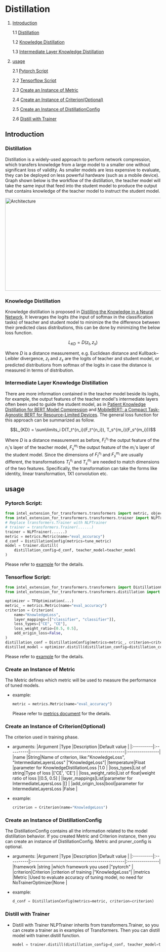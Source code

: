 # Distillation

1. [Introduction](#introduction)

    1.1 [Distillation](#distillation)

    1.2 [Knowledge Distillation](#knowledge-distillation)

    1.3 [Intermediate Layer Knowledge Distillation](#intermediate-layer-knowledge-distillation)

2. [usage](#usage)

    2.1 [Pytorch Script](#pytorch-script)

    2.2 [Tensorflow Script](#tensorflow-script)

    2.3 [Create an Instance of Metric](#create-an-instance-of-metric)

    2.4 [Create an Instance of Criterion(Optional)](#create-an-instance-of-criterionoptional)

    2.5 [Create an Instance of DistillationConfig](#create-an-instance-of-distillationconfig)

    2.6 [Distill with Trainer](#distill-with-trainer)

## Introduction
### Distillation
Distillation is a widely-used approach to perform network compression, which transfers knowledge from a large model to a smaller one without significant loss of validity. As smaller models are less expensive to evaluate, they can be deployed on less powerful hardware (such as a mobile device). Graph shown below is the workflow of the distillation, the teacher model will take the same input that feed into the student model to produce the output that contains knowledge of the teacher model to instruct the student model.
<br>

<img src="./imgs/Distillation_workflow.png" alt="Architecture" width=700 height=300>
<br>

### Knowledge Distillation
Knowledge distillation is proposed in [Distilling the Knowledge in a Neural Network](https://arxiv.org/abs/1503.02531). It leverages the logits (the input of softmax in the classification tasks) of teacher and student model to minimize the the difference between their predicted class distributions, this can be done by minimizing the below loss function. 

$$L_{KD} = D(z_t, z_s)$$

Where $D$ is a distance measurement, e.g. Euclidean distance and Kullback–Leibler divergence, $z_t$ and $z_s$ are the logits of teacher and student model, or predicted distributions from softmax of the logits in case the distance is measured in terms of distribution.

### Intermediate Layer Knowledge Distillation

There are more information contained in the teacher model beside its logits, for example, the output features of the teacher model's intermediate layers often been used to guide the student model, as in [Patient Knowledge Distillation for BERT Model Compression](https://arxiv.org/pdf/1908.09355) and [MobileBERT: a Compact Task-Agnostic BERT for Resource-Limited Devices](https://arxiv.org/abs/2004.02984). The general loss function for this approach can be summarized as follow.

$$L_{KD} = \sum\limits_i D(T_t^{n_i}(F_t^{n_i}), T_s^{m_i}(F_s^{m_i}))$$

Where $D$ is a distance measurement as before, $F_t^{n_i}$ the output feature of the $n_i$'s layer of the teacher model, $F_s^{m_i}$ the output feature of the $m_i$'s layer of the student model. Since the dimensions of $F_t^{n_i}$ and $F_s^{m_i}$ are usually different, the transformations $T_t^{n_i}$ and $T_s^{m_i}$ are needed to match dimensions of the two features. Specifically, the transformation can take the forms like identity, linear transformation, 1X1 convolution etc.


## usage
### Pytorch Script:
```python
from intel_extension_for_transformers.transformers import metric, objectives, DistillationConfig, Criterion
from intel_extension_for_transformers.transformers.trainer import NLPTrainer
# Replace transformers.Trainer with NLPTrainer
# trainer = transformers.Trainer(......)
trainer = NLPTrainer(......)
metric = metrics.Metric(name="eval_accuracy")
d_conf = DistillationConfig(metrics=tune_metric)
model = trainer.distill(
    distillation_config=d_conf, teacher_model=teacher_model
)
```

Please refer to [example](../examples/huggingface/pytorch/text-classification/distillation/run_glue.py) for the details.

### Tensorflow Script:
```python
from intel_extension_for_transformers.transformers import DistillationConfig, metrics
from intel_extension_for_transformers.transformers.distillation import Criterion

optimizer = TFOptimization(...)
metric_ = metrics.Metric(name="eval_accuracy")
criterion = Criterion(
    name="KnowledgeLoss",
    layer_mappings=[["classifier", "classifier"]],
    loss_types=["CE", "CE"],
    loss_weight_ratio=[0.5, 0.5],
    add_origin_loss=False,
)
distillation_conf = DistillationConfig(metrics=metric_, criterion=criterion)
distilled_model = optimizer.distill(distillation_config=distillation_conf, teacher_model=teacher_model)
```
Please refer to [example](../examples/huggingface/tensorflow/text-classification/distillation/run_glue.py) for the details.
### Create an Instance of Metric
The Metric defines which metric will be used to measure the performance of tuned models.
- example:
    ```python
    metric = metrics.Metric(name="eval_accuracy")
    ```

    Please refer to [metrics document](metrics.md) for the details.

### Create an Instance of Criterion(Optional)
The criterion used in training phase.

- arguments:
    |Argument   |Type       |Description                                        |Default value    |
    |:----------|:----------|:-----------------------------------------------|:----------------|
    |name       |String|Name of criterion, like:"KnowledgeLoss", "IntermediateLayersLoss"  |"KnowledgeLoss"|
    |temperature|Float |parameter for KnowledgeDistillationLoss               |1.0             |
    |loss_types|List of string|Type of loss                               |['CE', 'CE']        |
    |loss_weight_ratio|List of float|weight ratio of loss                 |[0.5, 0.5]     |
    |layer_mappings|List|parameter for IntermediateLayersLoss             |[] |
    |add_origin_loss|bool|parameter for IntermediateLayersLoss            |False |

- example:
    ```python
    criterion = Criterion(name="KnowledgeLoss")
    ```

### Create an Instance of DistillationConfig
The DistillationConfig contains all the information related to the model distillation behavior. If you created Metric and Criterion instance, then you can create an instance of DistillationConfig. Metric and pruner_config is optional.

- arguments:
    |Argument   |Type       |Description                                        |Default value    |
    |:----------|:----------|:-----------------------------------------------|:----------------|
    |framework  |string     |which framework you used                        |"pytorch"        |
    |criterion|Criterion |criterion of training                              |"KnowledgeLoss"|
    |metrics    |Metric    |Used to evaluate accuracy of tuning model, no need for NoTrainerOptimizer|None    |

- example:
    ```python
    d_conf = DistillationConfig(metrics=metric, criterion=criterion)
    ```

### Distill with Trainer
- Distill with Trainer
    NLPTrainer inherits from transformers.Trainer, so you can create a trainer as in examples of Transformers. Then you can distill model with trainer.distill function.
    ```python
    model = trainer.distill(distillation_config=d_conf, teacher_model=teacher_model)
    ```
